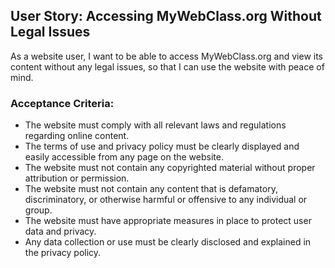 ## User Story: Accessing MyWebClass.org Without Legal Issues

As a website user, I want to be able to access MyWebClass.org and view its content without any legal issues, so that I can use the website with peace of mind.

### Acceptance Criteria:

- The website must comply with all relevant laws and regulations regarding online content.
- The terms of use and privacy policy must be clearly displayed and easily accessible from any page on the website.
- The website must not contain any copyrighted material without proper attribution or permission.
- The website must not contain any content that is defamatory, discriminatory, or otherwise harmful or offensive to any individual or group.
- The website must have appropriate measures in place to protect user data and privacy.
- Any data collection or use must be clearly disclosed and explained in the privacy policy.

